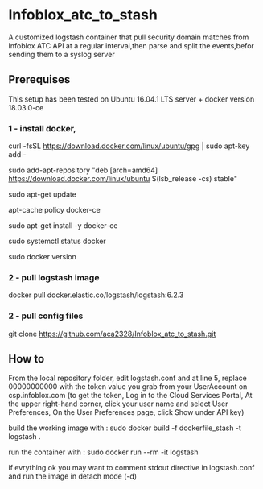 # Infoblox_atc_to_stash
A customized logstash container that pull security domain matches from Infoblox ATC API at a regular interval,then parse and split the events,befor sending them to a syslog server 
## Prerequises
This setup has been tested on Ubuntu 16.04.1 LTS server + docker version 18.03.0-ce

### 1 - install docker,

curl -fsSL https://download.docker.com/linux/ubuntu/gpg | sudo apt-key add -

sudo add-apt-repository "deb [arch=amd64] https://download.docker.com/linux/ubuntu $(lsb_release -cs) stable"

sudo apt-get update

apt-cache policy docker-ce

sudo apt-get install -y docker-ce

sudo systemctl status docker

sudo docker version

### 2 - pull logstash image
docker pull docker.elastic.co/logstash/logstash:6.2.3

### 2 - pull config files
git clone https://github.com/aca2328/Infoblox_atc_to_stash.git


## How to
From the local repository folder, edit logstash.conf and at line 5, replace 00000000000 with the token value you grab from your UserAccount on csp.infoblox.com
(to get the token, Log in to the Cloud Services Portal, At the upper right-hand corner, click your user name and select User Preferences, On the User Preferences page, click Show under API key)

build the working image with : sudo docker build -f dockerfile_stash -t logstash .

run the container with : sudo docker run --rm -it logstash

if evrything ok you may want to comment stdout directive in logstash.conf and run the image in detach mode (-d)
